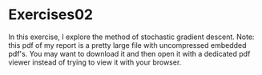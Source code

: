 # Exercises02

In this exercise, I explore the method of stochastic gradient descent. Note: this pdf of my report is a pretty large file with uncompressed embedded pdf's. You may want to download it and then open it with a dedicated pdf viewer instead of trying to view it with your browser.